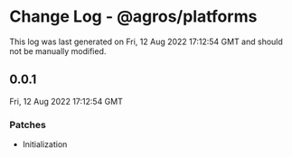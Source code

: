 # Change Log - @agros/platforms

This log was last generated on Fri, 12 Aug 2022 17:12:54 GMT and should not be manually modified.

## 0.0.1
Fri, 12 Aug 2022 17:12:54 GMT

### Patches

- Initialization


